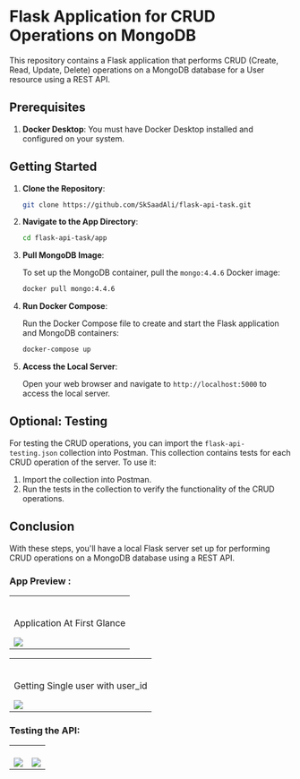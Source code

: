 
# Flask Application for CRUD Operations on MongoDB

This repository contains a Flask application that performs CRUD (Create, Read, Update, Delete) operations on a MongoDB database for a User resource using a REST API.

## Prerequisites

1. **Docker Desktop**: You must have Docker Desktop installed and configured on your system.

## Getting Started

1. **Clone the Repository**:
   
   ```sh
   git clone https://github.com/SkSaadAli/flask-api-task.git
   ```
   
2. **Navigate to the App Directory**:
   
   ```sh
   cd flask-api-task/app
   ```
   
3. **Pull MongoDB Image**:
   
   To set up the MongoDB container, pull the `mongo:4.4.6` Docker image:
   
   ```sh
   docker pull mongo:4.4.6
   ```
   
4. **Run Docker Compose**:
   
   Run the Docker Compose file to create and start the Flask application and MongoDB containers:
   
   ```sh
   docker-compose up
   ```
   
5. **Access the Local Server**:
   
   Open your web browser and navigate to `http://localhost:5000` to access the local server.

## Optional: Testing

For testing the CRUD operations, you can import the `flask-api-testing.json` collection into Postman. This collection contains tests for each CRUD operation of the server. To use it:

1. Import the collection into Postman.
2. Run the tests in the collection to verify the functionality of the CRUD operations.

## Conclusion

With these steps, you'll have a local Flask server set up for performing CRUD operations on a MongoDB database using a REST API.

### App Preview :

</table>
<table width="100%">
<tr>
<td width="100%">
<br>
<p align="center">
  Application At First Glance
</p>
<img src="https://raw.github.com/SkSaadAli/flask-api-task/main/ScreenShots%20and%20Testing%20Video/All_users.PNG?sanitize=true" >  
</td>
</table>

</table>
<table width="100%">
<tr>
<td width="100%">
<br>
<p align="center">
  Getting Single user with user_id
</p>
<img src="https://raw.github.com/SkSaadAli/flask-api-task/main/ScreenShots%20and%20Testing%20Video/Single_user_with_user_id.PNG?sanitize=true" >  
</td>
</table>

### Testing the API:
<table width="100%"> 
<tr>
<td width="50%">      
&nbsp; 
<br>

<img src="https://raw.github.com/SkSaadAli/flask-api-task/main/ScreenShots%20and%20Testing%20Video/all_api_tests.PNG?sanitize=true" >
</td> 
<td width="50%">
<br>

<img src="https://raw.github.com/SkSaadAli/flask-api-task/main/ScreenShots%20and%20Testing%20Video/all_test_passed.PNG?sanitize=true" >  
</td>
